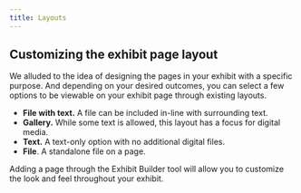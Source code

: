 ```yaml
---
title: Layouts
---
```


## Customizing the exhibit page layout

We alluded to the idea of designing the pages in your exhibit with a specific purpose. And depending on your desired outcomes, you can select a few options to be viewable on your exhibit page through existing layouts.

- **File with text.** A file can be included in-line with surrounding text.
- **Gallery.** While some text is allowed, this layout has a focus for digital media.
- **Text.** A text-only option with no additional digital files.
- **File**. A standalone file on a page.

Adding a page through the Exhibit Builder tool will allow you to customize the look and feel throughout your exhibit. 
